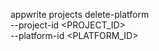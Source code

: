 appwrite projects delete-platform \
    --project-id <PROJECT_ID> \
    --platform-id <PLATFORM_ID>
